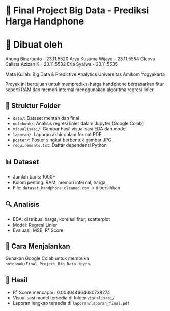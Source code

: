 # 📱 Final Project Big Data - Prediksi Harga Handphone

# 🧠 Dibuat oleh
Anung Binartanto - 23.11.5520
Arya Kusuma Wijaya - 23.11.5554
Cleova Calista Azizah K - 23.11.5532
Eria Syalwa - 23.11.5535

Mata Kuliah: Big Data & Predictive Analytics 
Universitas Amikom Yogyakarta

Proyek ini bertujuan untuk memprediksi harga handphone berdasarkan fitur seperti RAM dan memori internal menggunakan algoritma regresi linier.

## 📂 Struktur Folder
- `data/`: Dataset mentah dan final
- `notebook/`: Analisis regresi linier dalam Jupyter (Google Colab)
- `visualisasi/`: Gambar hasil visualisasi EDA dan model
- `laporan/`: Laporan akhir dalam format PDF
- `poster/`: Poster singkat berbentuk gambar JPG
- `requirements.txt`: Daftar dependensi Python

## 📊 Dataset
- Jumlah baris: 1000+
- Kolom penting: RAM, memori internal, harga
- File: `dataset_handphone_cleaned.csv` → dibersihkan

## 🔍 Analisis
- EDA: distribusi harga, korelasi fitur, scatterplot
- Model: Regresi Linier
- Evaluasi: MSE, R² Score

## 🚀 Cara Menjalankan
Gunakan Google Colab untuk membuka `notebook/Final_Project_Big_Data.ipynb`.

## 📌 Hasil
- R² Score mencapai : 0.003044664680738274
- Visualisasi model tersedia di folder `visualisasi/`
- Laporan lengkap tersedia di `laporan/laporan_final.pdf`


